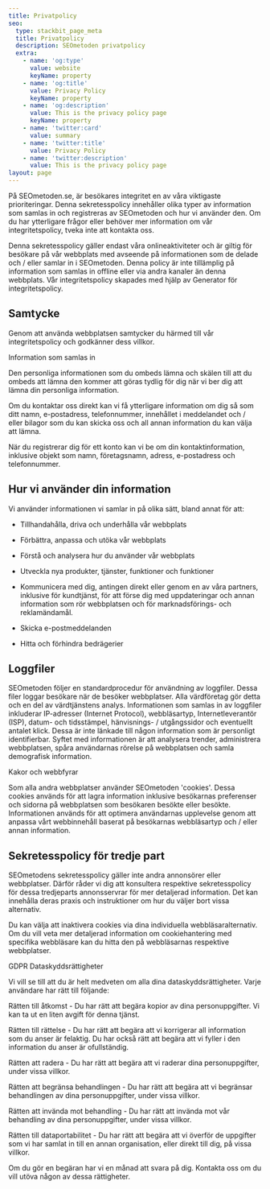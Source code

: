 ```yaml
---
title: Privatpolicy
seo:
  type: stackbit_page_meta
  title: Privatpolicy
  description: SEOmetoden privatpolicy
  extra:
    - name: 'og:type'
      value: website
      keyName: property
    - name: 'og:title'
      value: Privacy Policy
      keyName: property
    - name: 'og:description'
      value: This is the privacy policy page
      keyName: property
    - name: 'twitter:card'
      value: summary
    - name: 'twitter:title'
      value: Privacy Policy
    - name: 'twitter:description'
      value: This is the privacy policy page
layout: page
---
```

På SEOmetoden.se, är besökares integritet en av våra viktigaste prioriteringar. Denna sekretesspolicy innehåller olika typer av information som samlas in och registreras av SEOmetoden och hur vi använder den. Om du har ytterligare frågor eller behöver mer information om vår integritetspolicy, tveka inte att kontakta oss.

Denna sekretesspolicy gäller endast våra onlineaktiviteter och är giltig för besökare på vår webbplats med avseende på informationen som de delade och / eller samlar in i SEOmetoden. Denna policy är inte tillämplig på information som samlas in offline eller via andra kanaler än denna webbplats. Vår integritetspolicy skapades med hjälp av Generator för integritetspolicy.

## Samtycke

Genom att använda webbplatsen samtycker du härmed till vår integritetspolicy och godkänner dess villkor.

Information som samlas in

Den personliga informationen som du ombeds lämna och skälen till att du ombeds att lämna den kommer att göras tydlig för dig när vi ber dig att lämna din personliga information.

Om du kontaktar oss direkt kan vi få ytterligare information om dig så som ditt namn, e-postadress, telefonnummer, innehållet i meddelandet och / eller bilagor som du kan skicka oss och all annan information du kan välja att lämna.

När du registrerar dig för ett konto kan vi be om din kontaktinformation, inklusive objekt som namn, företagsnamn, adress, e-postadress och telefonnummer.

## Hur vi använder din information

Vi använder informationen vi samlar in på olika sätt, bland annat för att:

*   Tillhandahålla, driva och underhålla vår webbplats

*   Förbättra, anpassa och utöka vår webbplats

*   Förstå och analysera hur du använder vår webbplats

*   Utveckla nya produkter, tjänster, funktioner och funktioner

*   Kommunicera med dig, antingen direkt eller genom en av våra partners, inklusive för kundtjänst, för att förse dig med uppdateringar och annan information som rör webbplatsen och för marknadsförings- och reklamändamål.

*   Skicka e-postmeddelanden

*   Hitta och förhindra bedrägerier

## &#xA;Loggfiler

SEOmetoden följer en standardprocedur för användning av loggfiler. Dessa filer loggar besökare när de besöker webbplatser. Alla värdföretag gör detta och en del av värdtjänstens analys. Informationen som samlas in av loggfiler inkluderar IP-adresser (Internet Protocol), webbläsartyp, Internetleverantör (ISP), datum- och tidsstämpel, hänvisnings- / utgångssidor och eventuellt antalet klick. Dessa är inte länkade till någon information som är personligt identifierbar. Syftet med informationen är att analysera trender, administrera webbplatsen, spåra användarnas rörelse på webbplatsen och samla demografisk information.

Kakor och webbfyrar

Som alla andra webbplatser använder SEOmetoden 'cookies'. Dessa cookies används för att lagra information inklusive besökarnas preferenser och sidorna på webbplatsen som besökaren besökte eller besökte. Informationen används för att optimera användarnas upplevelse genom att anpassa vårt webbinnehåll baserat på besökarnas webbläsartyp och / eller annan information.

## Sekretesspolicy för tredje part

SEOmetodens sekretesspolicy gäller inte andra annonsörer eller webbplatser. Därför råder vi dig att konsultera respektive sekretesspolicy för dessa tredjeparts annonsservrar för mer detaljerad information. Det kan innehålla deras praxis och instruktioner om hur du väljer bort vissa alternativ.

Du kan välja att inaktivera cookies via dina individuella webbläsaralternativ. Om du vill veta mer detaljerad information om cookiehantering med specifika webbläsare kan du hitta den på webbläsarnas respektive webbplatser.

GDPR Dataskyddsrättigheter

Vi vill se till att du är helt medveten om alla dina dataskyddsrättigheter. Varje användare har rätt till följande:

Rätten till åtkomst - Du har rätt att begära kopior av dina personuppgifter. Vi kan ta ut en liten avgift för denna tjänst.

Rätten till rättelse - Du har rätt att begära att vi korrigerar all information som du anser är felaktig. Du har också rätt att begära att vi fyller i den information du anser är ofullständig.

Rätten att radera - Du har rätt att begära att vi raderar dina personuppgifter, under vissa villkor.

Rätten att begränsa behandlingen - Du har rätt att begära att vi begränsar behandlingen av dina personuppgifter, under vissa villkor.

Rätten att invända mot behandling - Du har rätt att invända mot vår behandling av dina personuppgifter, under vissa villkor.

Rätten till dataportabilitet - Du har rätt att begära att vi överför de uppgifter som vi har samlat in till en annan organisation, eller direkt till dig, på vissa villkor.

Om du gör en begäran har vi en månad att svara på dig. Kontakta oss om du vill utöva någon av dessa rättigheter.

